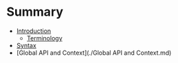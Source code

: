 # Summary

- [Introduction](./introduction.md)
	- [Terminology](./introduction.md#terminology)
- [Syntax](./Syntax.md)
- [Global API and Context](./Global API and Context.md)
